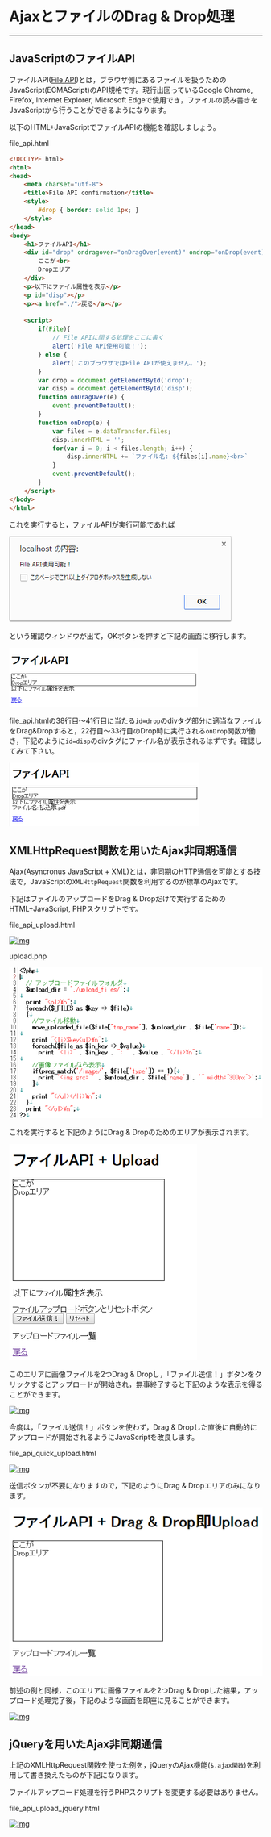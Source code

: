 # AjaxとファイルのDrag & Drop処理

------

## JavaScriptのファイルAPI

ファイルAPI([File API](https://www.w3.org/TR/FileAPI/))とは，ブラウザ側にあるファイルを扱うためのJavaScript(ECMAScript)のAPI規格です。現行出回っているGoogle Chrome, Firefox, Internet Explorer, Microsoft Edgeで使用でき，ファイルの読み書きをJavaScriptから行うことができるようになります。

以下のHTML+JavaScriptでファイルAPIの機能を確認しましょう。

file_api.html

```html
<!DOCTYPE html>
<html>
<head>
    <meta charset="utf-8">
    <title>File API confirmation</title>
    <style>
        #drop { border: solid 1px; }
    </style>
</head>
<body>
    <h1>ファイルAPI</h1>
    <div id="drop" ondragover="onDragOver(event)" ondrop="onDrop(event)">
        ここが<br>
        Dropエリア
    </div>
    <p>以下にファイル属性を表示</p>
    <p id="disp"></p>
    <p><a href="./">戻る</a></p>

    <script>
        if(File){
            // File APIに関する処理をここに書く
            alert('File API使用可能！');
        } else {
            alert('このブラウザではFile APIが使えません。');
        }
        var drop = document.getElementById('drop');
        var disp = document.getElementById('disp');
        function onDragOver(e) {
            event.preventDefault();
        }
        function onDrop(e) {
            var files = e.dataTransfer.files;
            disp.innerHTML = '';
            for(var i = 0; i < files.length; i++) {
                disp.innerHTML += `ファイル名: ${files[i].name}<br>`
            }
            event.preventDefault();
        }
    </script>
</body>
</html>
```



これを実行すると，ファイルAPIが実行可能であれば



[![img](15_ajax_drag_and_drop.assets/file_api_html_ok.png)](http://cs-tklab.na-inet.jp/phpdb/Chapter5/fig/file_api_html_ok.png)



という確認ウィンドウが出て，OKボタンを押すと下記の画面に移行します。



[![img](15_ajax_drag_and_drop.assets/file_api_html_first.png)](http://cs-tklab.na-inet.jp/phpdb/Chapter5/fig/file_api_html_first.png)





file_api.htmlの38行目～41行目に当たる`id=drop`のdivタグ部分に適当なファイルをDrag&Dropすると，22行目～33行目のDrop時に実行される`onDrop`関数が働き，下記のように`id=disp`のdivタグにファイル名が表示されるはずです。確認してみて下さい。



[![img](15_ajax_drag_and_drop.assets/file_api_html_second.png)](http://cs-tklab.na-inet.jp/phpdb/Chapter5/fig/file_api_html_second.png)



## XMLHttpRequest関数を用いたAjax非同期通信

Ajax(Asyncronus JavaScript + XML)とは，非同期のHTTP通信を可能とする技法で，JavaScriptの`XMLHttpRequest`関数を利用するのが標準のAjaxです。

下記はファイルのアップロードをDrag & Dropだけで実行するためのHTML+JavaScript, PHPスクリプトです。

file_api_upload.html



[![img](15_ajax_drag_and_drop.assets/file_api_upload_html.png)](http://cs-tklab.na-inet.jp/phpdb/Chapter5/fig/file_api_upload_html.png)



upload.php

[![img](15_ajax_drag_and_drop.assets/upload_php.png)](http://cs-tklab.na-inet.jp/phpdb/Chapter5/fig/upload_php.png)



これを実行すると下記のようにDrag & Dropのためのエリアが表示されます。



[![img](15_ajax_drag_and_drop.assets/file_api_upload_html_view_before.png)](http://cs-tklab.na-inet.jp/phpdb/Chapter5/fig/file_api_upload_html_view_before.png)



このエリアに画像ファイルを2つDrag & Dropし，「ファイル送信！」ボタンをクリックするとアップロードが開始され，無事終了すると下記のような表示を得ることができます。



[![img](http://cs-tklab.na-inet.jp/phpdb/Chapter5/fig/file_api_upload_html_view.png)](http://cs-tklab.na-inet.jp/phpdb/Chapter5/fig/file_api_upload_html_view.png)



今度は，「ファイル送信！」ボタンを使わず，Drag & Dropした直後に自動的にアップロードが開始されるようにJavaScriptを改良します。

file_api_quick_upload.html

[![img](http://cs-tklab.na-inet.jp/phpdb/Chapter5/fig/file_api_quick_upload_html.png)](http://cs-tklab.na-inet.jp/phpdb/Chapter5/fig/file_api_quick_upload_html.png)



送信ボタンが不要になりますので，下記のようにDrag & Dropエリアのみになります。



[![img](15_ajax_drag_and_drop.assets/file_api_quick_upload_html_view_before.png)](http://cs-tklab.na-inet.jp/phpdb/Chapter5/fig/file_api_quick_upload_html_view_before.png)



前述の例と同様，このエリアに画像ファイルを2つDrag & Dropした結果，アップロード処理完了後，下記のような画面を即座に見ることができます。



[![img](http://cs-tklab.na-inet.jp/phpdb/Chapter5/fig/file_api_quick_upload_html_view.png)](http://cs-tklab.na-inet.jp/phpdb/Chapter5/fig/file_api_quick_upload_html_view.png)





## jQueryを用いたAjax非同期通信

上記のXMLHttpRequest関数を使った例を，jQueryのAjax機能(`$.ajax関数`)を利用して書き換えたものが下記になります。

ファイルアップロード処理を行うPHPスクリプトを変更する必要はありません。

file_api_upload_jquery.html

[![img](http://cs-tklab.na-inet.jp/phpdb/Chapter5/fig/file_api_upload_jquery_html.png)](http://cs-tklab.na-inet.jp/phpdb/Chapter5/fig/file_api_upload_jquery_html.png)


